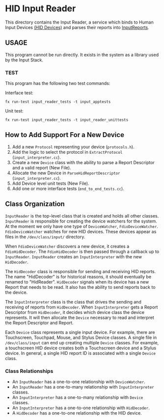 # HID Input Reader

This directory contains the Input Reader, a service which binds to
Human Input Devices
[(HID Devices)](https://www.usb.org/sites/default/files/documents/hid1_11.pdf)
and parses their reports into
[InputReports](https://fuchsia.googlesource.com/fuchsia/+/master/sdk/fidl/fuchsia.ui.input/input_reports.fidl).

## USAGE

This program cannot be run directly. It exists in the system
as a library used by the Input Stack.

### TEST

This program has the following two test commands:

Interface test:
```
fx run-test input_reader_tests -t input_apptests
```

Unit test:
```
fx run-test input_reader_tests -t input_reader_unittests
```

## How to Add Support For a New Device

1. Add a new `Protocol` representing your device (`protocols.h`).
2. Add the logic to select the protocol in `ExtractProtocol` (`input_interpreter.cc`).
3. Create a new `Device` class with the ability to parse a Report Descriptor and a
   valid report (New File).
4. Allocate the new Device in `ParseHidReportDescriptor` (`input_interpreter.cc`).
5. Add Device level unit tests (New File).
6. Add one or more interface tests (`end_to_end_tests.cc`).

## Class Organization

`InputReader` is the top-level class that is created and holds all other classes.
`InputReader` is responsible for creating the device watchers for the system.
At the moment we only have one type of `DeviceWatcher`, `FdioDeviceWatcher`.
`FdioDeviceWatcher` watches for new HID devices. These devices appear as files
in the `/dev/class/input/` directory.

When `FdioDeviceWatcher` discovers a new device, it creates a `FdioHidDecoder`.
The `FdioHidDecoder` is then passed through a callback up to `InputReader`.
`InputReader` creates an `InputInterpreter` with the new `HidDecoder`.

The `HidDecoder` class is responsible for sending and receiving HID reports.
The name "HidDecoder" is for historical reasons, it should eventually be renamed to
"HidReader". `HidDecoder` signals when its device has a new Report that needs
to be read. It also has the ability to send reports back to the device.

The `InputInterpreter` class is the class that drives the sending and receiving
of reports from `HidDecoder`. When `InputInterpreter` gets a Report Descriptor
from `HidDecoder`, it decides which device class the device represents.
It will then allocate the `Device` necessary to read and interpret the
Report Descriptor and Report.

Each `Device` class represents a single input device. For example, there are
Touchscreen, Touchpad, Mouse, and Stylus Device classes. A single file in
`/dev/class/input` can end up creating multiple `Device` classes. For example,
a touchscreen HID device creates both a Touchscreen device and a Stylus device.
In general, a single HID report ID is associated with a single `Device` class.

### Class Relationships

* An `InputReader` has a one-to-one relationship with `DeviceWatcher`.
* An `InputReader` has a one-to-many relationship with `InputInterpreter` classes.
* An `InputInterpreter` has a one-to-many relationship with `Device` classes.
* An `InputInterpreter` has a one-to-one relationship with `HidDecoder`.
* A `HidDecoder` has a one-to-one relationship with the HID device.
